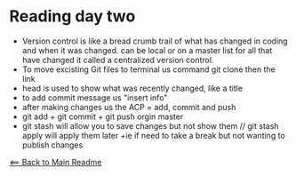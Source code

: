 # Reading day two

* Version control is like a bread crumb trail of what has changed in coding and when it was changed. can be local or on a master list for all that have changed it called a centralized version control.
* To move excisting Git files to terminal us command git clone then the link
* head is used to show what was recently changed, like a title
* to add commit message us "insert info"
* after making changes us the ACP = add, commit and push
* git add + git commit + git push orgin master
* git stash will allow you to save changes but not show them // git stash apply will apply them later +ie if need to take a break but not wanting to publish changes

[<== Back to Main Readme](README.md)
